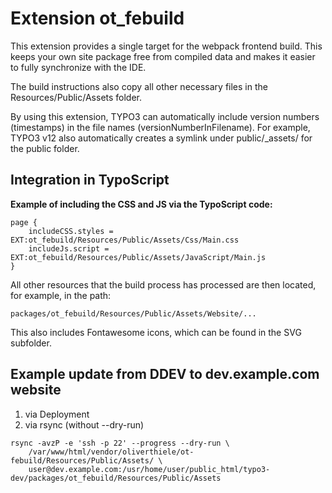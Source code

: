 # Extension ot_febuild

This extension provides a single target for the webpack frontend build. 
This keeps your own site package free from compiled data and makes it easier to fully synchronize with the IDE.

The build instructions also copy all other necessary files in the Resources/Public/Assets folder.

By using this extension, TYPO3 can automatically include version numbers (timestamps) in the file names (versionNumberInFilename).
For example, TYPO3 v12 also automatically creates a symlink under public/_assets/ for the public folder.

## Integration in TypoScript

**Example of including the CSS and JS via the TypoScript code:**

```typo3_typoscript
page {
    includeCSS.styles = EXT:ot_febuild/Resources/Public/Assets/Css/Main.css
    includeJs.script = EXT:ot_febuild/Resources/Public/Assets/JavaScript/Main.js
}
```

All other resources that the build process has processed are then located, for example, in the path:

`packages/ot_febuild/Resources/Public/Assets/Website/...`

This also includes Fontawesome icons, which can be found in the SVG subfolder.


## Example update from DDEV to dev.example.com website

1. via Deployment
2. via rsync (without --dry-run)

```shell
rsync -avzP -e 'ssh -p 22' --progress --dry-run \
    /var/www/html/vendor/oliverthiele/ot-febuild/Resources/Public/Assets/ \
    user@dev.example.com:/usr/home/user/public_html/typo3-dev/packages/ot_febuild/Resources/Public/Assets
```
